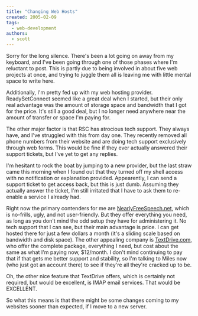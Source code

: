 ```yaml
---
title: "Changing Web Hosts"
created: 2005-02-09
tags: 
  - web-development
authors: 
  - scott
---
```


Sorry for the long silence. There's been a lot going on away from my keyboard, and I've been going through one of those phases where I'm reluctant to post. This is partly due to being involved in about five web projects at once, and trying to juggle them all is leaving me with little mental space to write here.

Additionally, I'm pretty fed up with my web hosting provider. ReadySetConnect seemed like a great deal when I started, but their only real advantage was the amount of storage space and bandwidth that I got for the price. It's still a good deal, but I no longer need anywhere near the amount of transfer or space I'm paying for.

The other major factor is that RSC has atrocious tech support. They always have, and I've struggled with this from day one. They recently removed all phone numbers from their website and are doing tech support exclusively through web forms. This would be fine if they ever actually answered their support tickets, but I've yet to get any replies.

I'm hesitant to rock the boat by jumping to a new provider, but the last straw came this morning when I found out that they turned off my shell access with no notification or explanation provided. Appearently, I can send a support ticket to get access back, but this is just dumb. Assuming they actually answer the ticket, I'm still irritated that I have to ask them to re-enable a service I already had.

Right now the primary contenders for me are [NearlyFreeSpeech.net](http://www.nearlyfreespeech.net/), which is no-frills, ugly, and not user-friendly. But they offer everything you need, as long as you don't mind the odd setup they have for administering it. No tech support that I can see, but their main advantage is price. I can get hosted there for just a few dollars a month (it's a sliding scale based on bandwidth and disk space). The other appealing company is [TextDrive.com](http://www.textdrive.com/), who offer the complete package, everything I need, but cost about the same as what I'm paying now, $12/month. I don't mind continuing to pay that if that gets me better support and stability, so I'm talking to Miles now (who just got an account there) to see if they're all they're cracked up to be.

Oh, the other nice feature that TextDrive offers, which is certainly not required, but would be excellent, is IMAP email services. That would be EXCELLENT.

So what this means is that there might be some changes coming to my websites sooner than expected, if I move to a new server.
